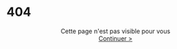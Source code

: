 # 404

<center>Cette page n'est pas visible pour vous<br>
  <a href="https://superatraction.github.io/404.md">Continuer ></a>
  </center>
